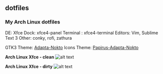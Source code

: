 ## dotfiles


### My Arch Linux dotfiles

DE: Xfce
Dock: xfce4-panel
Terminal : xfce4-terminal
Editors: Vim, Sublime Text 3
Other: conky, rofi, zathura

GTK3 Theme: [Adapta-Nokto](https://github.com/adapta-project/adapta-gtk-theme)
Icons Theme: [Papirus-Adapta-Nokto](https://github.com/PapirusDevelopmentTeam/papirus-icon-theme)


**Arch Linux Xfce - clean**
![alt text](https://lut.im/maJgPZm5LX/AhMthbfcOSAgz0Ly.png)

**Arch Linux Xfce - dirty**
![alt text](https://lut.im/FaJcyOcqQ9/vJUagsDwT9suJZgH.png)

